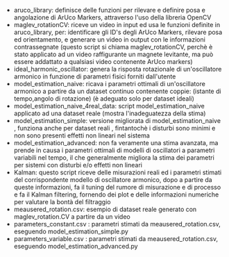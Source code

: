 - aruco_library: definisce delle funzioni per rilevare e definire posa e angolazione di ArUco Markers, attraverso l'uso della libreria OpenCV
- maglev_rotationCV: riceve un video in input ed usa le funzioni definite in aruco_library, per: identificare gli ID's degli ArUco Markers, rilevare posa ed orientamento, e generare un video in output con le informazioni contrassegnate (questo script si chiama maglev_rotationCV, perchè è stato applicato ad un video raffigurante un magnete levitante, ma può essere addattato a qualsiasi video contenente ArUco markers)
- ideal_harmonic_oscillator: genera la risposta rotazionale di un'oscillatore armonico in funzione di parametri fisici forniti dall'utente
- model_estimation_naive: ricava i parametri ottimali di un'oscillatore armonico a partire da un dataset continuo contenente coppie: (istante di tempo,angolo di rotazione) (è adeguato solo per dataset ideali)
- model_estimation_naive_4real_data: script model_estimation_naive applicato ad una dataset reale (mostra l'inadeguatezza della stima)
- model_estimation_simple: versione migliorata di model_estimation_naive , funziona anche per dataset reali , fintantochè i disturbi sono minimi e non sono presenti effetti non lineari nel sistema
- model_estimation_advanced: non fa veramente una stima avanzata, ma prende in causa i parametri ottimali di modelli di oscillatori a parametri variabili nel tempo, il che generalmente migliora la stima dei parametri per sistemi con disturbi e/o effetti non lineari
- Kalman:  questo script riceve delle misurazioni reali ed i parametri stimati del corrispondente modello di oscillatore armonico, dopo a partire da queste informazioni, fa il tuning del rumore di misurazione e di processo e fa il Kalman filtering, fornendo dei plot e delle informazioni numeriche per valutare la bontà del filtraggio
- meausered_rotation.csv: esempio di dataset reale generato con maglev_rotation.CV a partire da un video
- parameters_constant.csv : parametri stimati da meausered_rotation.csv, eseguendo model_estimation_simple.py
- parameters_variable.csv : parametri stimati da meausered_rotation.csv, eseguendo model_estimation_advanced.py

 
